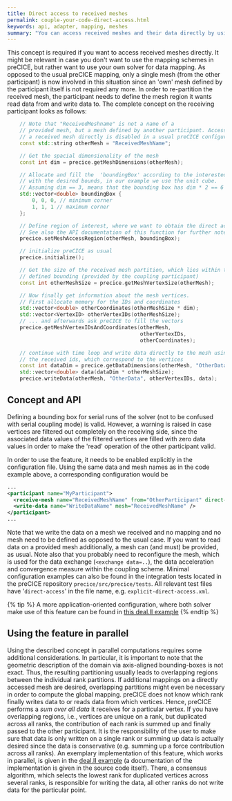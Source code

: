```yaml
---
title: Direct access to received meshes
permalink: couple-your-code-direct-access.html
keywords: api, adapter, mapping, meshes
summary: "You can access received meshes and their data directly by using specific optional API functions."
---
```


<!-- TODO: needs update -->

This concept is required if you want to access received meshes directly. It might be relevant in case you don't want to use the mapping schemes in preCICE, but rather want to use your own solver for data mapping. As opposed to the usual preCICE mapping, only a single mesh (from the other participant) is now involved in this situation since an 'own' mesh defined by the participant itself is not required any more. In order to re-partition the received mesh, the participant needs to define the mesh region it wants read data from and write data to. The complete concept on the receiving participant looks as follows:

```cpp
    // Note that "ReceivedMeshname" is not a name of a
    // provided mesh, but a mesh defined by another participant. Accessing
    // a received mesh directly is disabled in a usual preCICE configuration.
    const std::string otherMesh = "ReceivedMeshName";

    // Get the spacial dimensionality of the mesh
    const int dim = precice.getMeshDimensions(otherMesh);

    // Allocate and fill the  'boundingBox' according to the interested region
    // with the desired bounds, in our example we use the unit cube.
    // Assuming dim == 3, means that the bounding box has dim * 2 == 6 elements.
    std::vector<double> boundingBox {
        0, 0, 0, // minimum corner
        1, 1, 1 // maximum corner
    };

    // Define region of interest, where we want to obtain the direct access.
    // See also the API documentation of this function for further notes.
    precice.setMeshAccessRegion(otherMesh, boundingBox);

    // initialize preCICE as usual
    precice.initialize();

    // Get the size of the received mesh partition, which lies within the
    // defined bounding (provided by the coupling participant)
    const int otherMeshSize = precice.getMeshVertexSize(otherMesh);

    // Now finally get information about the mesh vertices.
    // First allocate memory for the IDs and coordinates
    std::vector<double> otherCoordinates(otherMeshSize * dim);
    std::vector<VertexID> otherVertexIDs(otherMeshSize);
    // ... and afterwards ask preCICE to fill the vectors
    precice.getMeshVertexIDsAndCoordinates(otherMesh,
                                           otherVertexIDs,
                                           otherCoordinates);

    // continue with time loop and write data directly to the mesh using
    // the received ids, which correspond to the vertices
    const int dataDim = precice.getDataDimensions(otherMesh, "OtherData");
    std::vector<double> data(dataDim * otherMeshSize);
    precice.writeData(otherMesh, "OtherData", otherVertexIDs, data);

```

## Concept and API

Defining a bounding box for serial runs of the solver (not to be confused with serial coupling mode) is valid. However, a warning is raised in case vertices are filtered out completely on the receiving side, since the associated data values of the filtered vertices are filled with zero data values in order to make the 'read' operation of the other participant valid.

In order to use the feature, it needs to be enabled explicitly in the configuration file. Using the same data and mesh names as in the code example above, a corresponding configuration would be

```xml
...
<participant name="MyParticipant">
  <receive-mesh name="ReceivedMeshName" from="OtherParticipant" direct-access="true" />
  <write-data name="WriteDataName" mesh="ReceivedMeshName" />
</participant>
...
```

Note that we write the data on a mesh we received and no mapping and no mesh need to be defined as opposed to the usual case. If you want to read data on a provided mesh additionally, a mesh can (and must) be provided, as usual. Note also that you probably need to reconfigure the mesh, which is used for the data exchange (`<exchange data=..`), the data acceleration and convergence measure within the coupling scheme. Minimal configuration examples can also be found in the integration tests located in the preCICE repository `precice/src/precice/tests`. All relevant test files have '`direct-access`' in the file name, e.g. `explicit-direct-access.xml`.

{% tip %}
A more application-oriented configuration, where both solver make use of this feature can be found in [this deal.II example](https://github.com/DavidSCN/matrix-free-dealii-precice/blob/master/tests/heat/partitioned-heat-direct-access/precice-config.xml)
{% endtip %}

## Using the feature in parallel

Using the described concept in parallel computations requires some additional considerations. In particular, it is important to note that the geometric description of the domain via axis-aligned bounding-boxes is not exact. Thus, the resulting partitioning usually leads to overlapping regions between the individual rank partitions. If additional mappings on a directly accessed mesh are desired, overlapping partitions might even be necessary in order to compute the global mapping. preCICE does not know which rank finally writes data to or reads data from which vertices. Hence, preCICE performs a *sum over all data* it receives for a particular vertex. If you have overlapping regions, i.e., vertices are unique on a rank, but duplicated across all ranks, the contribution of each rank is summed up and finally passed to the other participant. It is the responsibility of the user to make sure that data is only written on a single rank or summing up data is actually desired since the data is conservative (e.g. summing up a force contribution across all ranks). An exemplary implementation of this feature, which works in parallel, is given in the [deal.II example](https://github.com/DavidSCN/matrix-free-dealii-precice/blob/master/include/adapter/arbitrary_interface.h) (a documentation of the implementation is given in the source code itself). There, a consensus algorithm, which selects the lowest rank for duplicated vertices across several ranks, is responsible for writing the data, all other ranks do not write data for the particular point.
